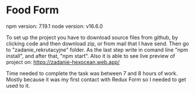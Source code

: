<h1>Food Form</h1>

npm version: 7.19.1
node version: v16.6.0

To set up the project you have to download source files from github, by clicking code and then download zip, or from mail that I have send. Then go to "zadanie_rekrutacyjne" folder. As the last step write in comand line "npm install", and after that, "npm start".
Also it is able to see live preview of project on: <a href="https://zadanie-hexocean.web.app/">https://zadanie-hexocean.web.app/</a>

Time needed to complete the task was between 7 and 8 hours of work. Mostly because it was my first contact with Redux Form so I needed to get used to it. 
